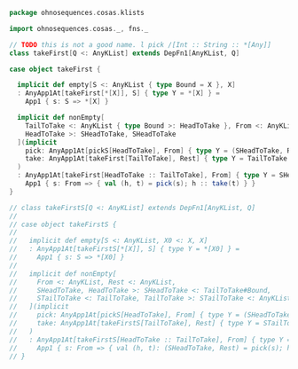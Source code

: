 
```scala
package ohnosequences.cosas.klists

import ohnosequences.cosas._, fns._

// TODO this is not a good name. l pick /[Int :: String :: *[Any]]
class takeFirst[Q <: AnyKList] extends DepFn1[AnyKList, Q]

case object takeFirst {

  implicit def empty[S <: AnyKList { type Bound = X }, X]
  : AnyApp1At[takeFirst[*[X]], S] { type Y = *[X] } =
    App1 { s: S => *[X] }

  implicit def nonEmpty[
    TailToTake <: AnyKList { type Bound >: HeadToTake }, From <: AnyKList, Rest <: AnyKList,
    HeadToTake >: SHeadToTake, SHeadToTake
  ](implicit
    pick: AnyApp1At[pickS[HeadToTake], From] { type Y = (SHeadToTake, Rest) },
    take: AnyApp1At[takeFirst[TailToTake], Rest] { type Y = TailToTake }
  )
  : AnyApp1At[takeFirst[HeadToTake :: TailToTake], From] { type Y = SHeadToTake :: TailToTake } =
    App1 { s: From => { val (h, t) = pick(s); h :: take(t) } }
}

// class takeFirstS[Q <: AnyKList] extends DepFn1[AnyKList, Q]
//
// case object takeFirstS {
//
//   implicit def empty[S <: AnyKList, X0 <: X, X]
//   : AnyApp1At[takeFirstS[*[X]], S] { type Y = *[X0] } =
//     App1 { s: S => *[X0] }
//
//   implicit def nonEmpty[
//     From <: AnyKList, Rest <: AnyKList,
//     SHeadToTake, HeadToTake >: SHeadToTake <: TailToTake#Bound,
//     STailToTake <: TailToTake, TailToTake >: STailToTake <: AnyKList { type Bound >: SHeadToTake }
//   ](implicit
//     pick: AnyApp1At[pickS[HeadToTake], From] { type Y = (SHeadToTake, Rest) },
//     take: AnyApp1At[takeFirstS[TailToTake], Rest] { type Y = STailToTake }
//   )
//   : AnyApp1At[takeFirstS[HeadToTake :: TailToTake], From] { type Y = SHeadToTake :: STailToTake } =
//     App1 { s: From => { val (h, t): (SHeadToTake, Rest) = pick(s); h :: take(t) } }
// }

```




[test/scala/cosas/DenotationTests.scala]: ../../../../test/scala/cosas/DenotationTests.scala.md
[test/scala/cosas/EqualityTests.scala]: ../../../../test/scala/cosas/EqualityTests.scala.md
[test/scala/cosas/DependentFunctionsTests.scala]: ../../../../test/scala/cosas/DependentFunctionsTests.scala.md
[test/scala/cosas/KListsTests.scala]: ../../../../test/scala/cosas/KListsTests.scala.md
[test/scala/cosas/RecordTests.scala]: ../../../../test/scala/cosas/RecordTests.scala.md
[test/scala/cosas/NatTests.scala]: ../../../../test/scala/cosas/NatTests.scala.md
[test/scala/cosas/TypeUnionTests.scala]: ../../../../test/scala/cosas/TypeUnionTests.scala.md
[main/scala/cosas/package.scala]: ../package.scala.md
[main/scala/cosas/types/package.scala]: ../types/package.scala.md
[main/scala/cosas/types/types.scala]: ../types/types.scala.md
[main/scala/cosas/types/parsing.scala]: ../types/parsing.scala.md
[main/scala/cosas/types/productTypes.scala]: ../types/productTypes.scala.md
[main/scala/cosas/types/syntax.scala]: ../types/syntax.scala.md
[main/scala/cosas/types/project.scala]: ../types/project.scala.md
[main/scala/cosas/types/denotations.scala]: ../types/denotations.scala.md
[main/scala/cosas/types/functionTypes.scala]: ../types/functionTypes.scala.md
[main/scala/cosas/types/serialization.scala]: ../types/serialization.scala.md
[main/scala/cosas/klists/replace.scala]: replace.scala.md
[main/scala/cosas/klists/cons.scala]: cons.scala.md
[main/scala/cosas/klists/klists.scala]: klists.scala.md
[main/scala/cosas/klists/take.scala]: take.scala.md
[main/scala/cosas/klists/package.scala]: package.scala.md
[main/scala/cosas/klists/takeFirst.scala]: takeFirst.scala.md
[main/scala/cosas/klists/toList.scala]: toList.scala.md
[main/scala/cosas/klists/filter.scala]: filter.scala.md
[main/scala/cosas/klists/pick.scala]: pick.scala.md
[main/scala/cosas/klists/drop.scala]: drop.scala.md
[main/scala/cosas/klists/map.scala]: map.scala.md
[main/scala/cosas/klists/at.scala]: at.scala.md
[main/scala/cosas/klists/syntax.scala]: syntax.scala.md
[main/scala/cosas/klists/fold.scala]: fold.scala.md
[main/scala/cosas/klists/noDuplicates.scala]: noDuplicates.scala.md
[main/scala/cosas/klists/slice.scala]: slice.scala.md
[main/scala/cosas/klists/find.scala]: find.scala.md
[main/scala/cosas/records/package.scala]: ../records/package.scala.md
[main/scala/cosas/records/recordTypes.scala]: ../records/recordTypes.scala.md
[main/scala/cosas/records/syntax.scala]: ../records/syntax.scala.md
[main/scala/cosas/records/reorder.scala]: ../records/reorder.scala.md
[main/scala/cosas/typeUnions/typeUnions.scala]: ../typeUnions/typeUnions.scala.md
[main/scala/cosas/typeUnions/package.scala]: ../typeUnions/package.scala.md
[main/scala/cosas/fns/predicates.scala]: ../fns/predicates.scala.md
[main/scala/cosas/fns/instances.scala]: ../fns/instances.scala.md
[main/scala/cosas/fns/package.scala]: ../fns/package.scala.md
[main/scala/cosas/fns/syntax.scala]: ../fns/syntax.scala.md
[main/scala/cosas/fns/functions.scala]: ../fns/functions.scala.md
[main/scala/cosas/subtyping.scala]: ../subtyping.scala.md
[main/scala/cosas/witness.scala]: ../witness.scala.md
[main/scala/cosas/equality.scala]: ../equality.scala.md
[main/scala/cosas/Nat.scala]: ../Nat.scala.md
[main/scala/cosas/Bool.scala]: ../Bool.scala.md